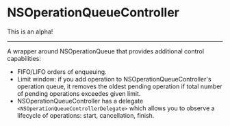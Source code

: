 # NSOperationQueueController

This is an alpha!

----

A wrapper around NSOperationQueue that provides additional control capabilities:

* FIFO/LIFO orders of enqueuing.
* Limit window: if you add operation to NSOperationQueueController's operation queue, it removes the oldest pending operation if total number of pending operations exceedes given limit.
* NSOperationQueueController has a delegate `<NSOperationQueueControllerDelegate>` which allows you to observe a lifecycle of operations: start, cancellation, finish.



